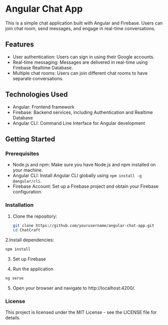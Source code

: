 # Angular Chat App

This is a simple chat application built with Angular and Firebase. Users can join chat room, send messages, and engage in real-time conversations.

## Features

- User authentication: Users can sign in using their Google accounts.
- Real-time messaging: Messages are delivered in real-time using Firebase Realtime Database.
- Multiple chat rooms: Users can join different chat rooms to have separate conversations.

## Technologies Used

- Angular: Frontend framework
- Firebase: Backend services, including Authentication and Realtime Database
- Angular CLI: Command Line Interface for Angular development

## Getting Started

### Prerequisites

- Node.js and npm: Make sure you have Node.js and npm installed on your machine.
- Angular CLI: Install Angular CLI globally using `npm install -g @angular/cli`.
- Firebase Account: Set up a Firebase project and obtain your Firebase configuration.

### Installation

1. Clone the repository:

   ```bash
   git clone https://github.com/yourusername/angular-chat-app.git
   cd ChatCraft
   ```

2.Install dependencies:

  ```bash
  npm install
  ```

3. Set up Firebase

4. Run the application
  ```bash
  ng serve
  ```

5. Open your browser and navigate to http://localhost:4200/.

### License
This project is licensed under the MIT License - see the LICENSE file for details.

